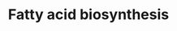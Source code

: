 ---
annotations:
- id: PW:0000029
  parent: classic metabolic pathway
  type: Pathway Ontology
  value: fatty acid biosynthetic pathway
authors:
- Kdahlquist
- MaintBot
- Evelo
- Egonw
- Christine Chichester
- L Dupuis
- Eweitz
- Fehrhart
- DeSl
- AlexanderPico
communities:
- Lipids
description: The fatty acid synthesis of the roundworm C. Elegans is a highly conserved
  pathway evolutionary. This pathways is therefore of great importance to understand
  fat synthesis and nutrient sensing in adiposity regulation, which is key to understand
  the molecular mechanism behind obesity.
last-edited: 2023-02-04
organisms:
- Caenorhabditis elegans
redirect_from:
- /index.php/Pathway:WP38
- /instance/WP38
- /instance/WP38_r125346
revision: r125346
schema-jsonld:
- '@context': https://schema.org/
  '@id': https://wikipathways.github.io/pathways/WP38.html
  '@type': Dataset
  creator:
    '@type': Organization
    name: WikiPathways
  description: The fatty acid synthesis of the roundworm C. Elegans is a highly conserved
    pathway evolutionary. This pathways is therefore of great importance to understand
    fat synthesis and nutrient sensing in adiposity regulation, which is key to understand
    the molecular mechanism behind obesity.
  keywords:
  - 3-ketoacyl-CoA
  - Acetyl-CoA
  - C32E8.9
  - C36A4.9
  - D1005.1
  - F32H2.5
  - F37C12.7
  - F53C11.3
  - F54C8.1
  - Malonyl-CoA
  - Palmitate
  - Thiolases
  - W09H1.5
  - Y25C1A.13
  - Y65B4BL.5
  - acs-17
  - citrate
  - ech-2
  - ech-6
  - fat-5
  - oxaloacetate
  - pyc-1
  - pyruvate
  license: CC0
  name: Fatty acid biosynthesis
seo: CreativeWork
title: Fatty acid biosynthesis
wpid: WP38
---